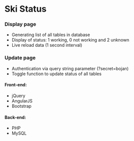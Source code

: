 # Ski Status

### Display page
* Generating list of all tables in database
* Display of status: 1 working, 0 not working and 2 unknown
* Live reload data (1 second interval)

### Update page
* Authentication via query string parameter (?secret=bojan)
* Toggle function to update status of all tables


#### Front-end:
* jQuery
* AngularJS
* Bootstrap

#### Back-end:
* PHP
* MySQL
